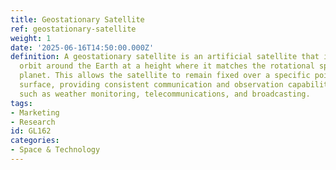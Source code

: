 ```yaml
---
title: Geostationary Satellite
ref: geostationary-satellite
weight: 1
date: '2025-06-16T14:50:00.000Z'
definition: A geostationary satellite is an artificial satellite that is placed in
  orbit around the Earth at a height where it matches the rotational speed of the
  planet. This allows the satellite to remain fixed over a specific point on the Earth's
  surface, providing consistent communication and observation capabilities for applications
  such as weather monitoring, telecommunications, and broadcasting.
tags:
- Marketing
- Research
id: GL162
categories:
- Space & Technology
---
```



